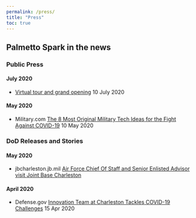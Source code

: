 ```yaml
---
permalink: /press/
title: "Press"
toc: true
---
```


## Palmetto Spark in the news

### Public Press
#### July 2020
* [Virtual tour and grand opening](https://www.facebook.com/TeamCharleston/videos/2358557721104551/) 10 July 2020

#### May 2020
* Military.com [The 8 Most Original Military Tech Ideas for the Fight Against COVID-19](https://www.military.com/daily-news/2020/05/10/8-most-original-military-tech-ideas-fight-against-covid-19.html) 10 May 2020


### DoD Releases and Stories
#### May 2020
* jbcharleston.jb.mil [Air Force Chief Of Staff and Senior Enlisted Advisor visit Joint Base Charleston](https://www.jbcharleston.jb.mil/News/Article/2174018/air-force-chief-of-staff-and-senior-enlisted-advisor-visit-joint-base-charleston/)

#### April 2020 
* Defense.gov [Innovation Team at Charleston Tackles COVID-19 Challenges](https://www.defense.gov/Explore/Features/Story/Article/2151701/innovation-team-at-charleston-tackles-covid-19-challenges/) 15 Apr 2020

